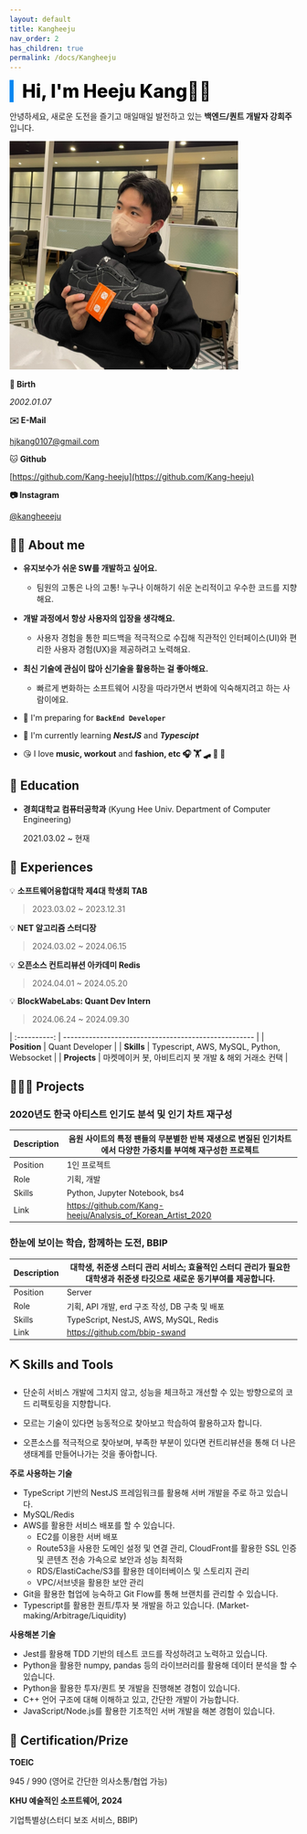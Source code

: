 ```yaml
---
layout: default
title: Kangheeju
nav_order: 2
has_children: true
permalink: /docs/Kangheeju
---
```

<div style="font-size:32px; font-weight: 800; border-left: 7px solid #0687f0; padding-left:15px !important; color:#000000">Hi, I'm Heeju Kang🙌🏻 </div>

안녕하세요, 새로운 도전을 즐기고 매일매일 발전하고 있는 **백엔드/퀀트 개발자 강희주** 입니다.



<img src="../../assets/images/Kangheeju/photo.jpeg" width="400" height="400" alt="profile"/>

**🎂 Birth**

*2002.01.07*

**✉️ E-Mail**

hjkang0107@gmail.com

🐱 **Github**

[https://github.com/Kang-heeju](https://github.com/Kang-heeju)

**📷 Instagram**

[@kangheeeju](https://www.instagram.com/kangheeeju)



## 🙋‍♂️ About me


- **유지보수가 쉬운 SW를 개발하고 싶어요.**
  
    - 팀원의 고통은 나의 고통! 누구나 이해하기 쉬운 논리적이고 우수한 코드를 지향해요.
    
- **개발 과정에서 항상 사용자의 입장을 생각해요.**
  
    - 사용자 경험을 통한 피드백을 적극적으로 수집해 직관적인 인터페이스(UI)와 편리한 사용자 경험(UX)을 제공하려고 노력해요.
    
- **최신 기술에 관심이 많아 신기술을 활용하는 걸 좋아해요.**
  
    - 빠르게 변화하는 소프트웨어 시장을 따라가면서 변화에 익숙해지려고 하는 사람이에요.
    
- 🏨 I'm preparing for **`BackEnd Developer`**

- 🌱 I'm currently learning ***NestJS*** and ***Typescipt***

- 😘 I love **music, workout** and **fashion, etc 🎧 🏋️ 🛹 🎳 👞**

    

## 📖 Education


- **경희대학교 컴퓨터공학과** (Kyung Hee Univ. Department of  Computer Engineering)
  
    2021.03.02 ~ 현재



## 🎒 Experiences

💡 **소프트웨어융합대학 제4대 학생회 TAB**

> 2023.03.02 ~ 2023.12.31 



💡 **NET 알고리즘 스터디장**

> 2024.03.02 ~ 2024.06.15



💡 **오픈소스 컨트리뷰션 아카데미 Redis** 

> 2024.04.01 ~ 2024.05.20 



💡 **BlockWabeLabs:  Quant Dev Intern**

> 2024.06.24 ~ 2024.09.30 

| :----------: | ---------------------------------------------------- |
|   **Position**   | Quant Developer                                  |
|  **Skills**  | Typescript, AWS, MySQL, Python, Websocket            |
| **Projects** | 마켓메이커 봇, 아비트리지 봇 개발 & 해외 거래소 컨택             |



## 🧑🏻‍💻 Projects

### **2020년도 한국 아티스트 인기도 분석 및 인기 차트 재구성**

| Description | 음원 사이트의 특정 팬들의 무분별한 반복 재생으로 변질된 인기차트에서 다양한 가중치를 부여해 재구성한 프로젝트 |
| ----------- | ------------------------------------------------------------ |
| Position    | 1인 프로젝트                                                 |
| Role        | 기획, 개발                                                   |
| Skills      | Python, Jupyter Notebook, bs4                                |
| Link        | https://github.com/Kang-heeju/Analysis_of_Korean_Artist_2020 |



### **한눈에 보이는 학습, 함께하는 도전, BBIP**

| Description | 대학생, 취준생 스터디 관리 서비스; 효율적인 스터디 관리가 필요한 대학생과 취준생 타깃으로 새로운 동기부여를 제공합니다. |
| ----------- | ------------------------------------------------------------ |
| Position    | Server                                                       |
| Role        | 기획, API 개발, erd 구조 작성, DB 구축 및 배포               |
| Skills      | TypeScript, NestJS, AWS, MySQL, Redis                        |
| Link        | https://github.com/bbip-swand                                |





## ⛏️ Skills and Tools

- 단순히 서비스 개발에 그치지 않고, 성능을 체크하고 개선할 수 있는 방향으로의 코드 리팩토링을 지향합니다.

- 모르는 기술이 있다면 능동적으로 찾아보고 학습하여 활용하고자 합니다. 

- 오픈소스를 적극적으로 찾아보며, 부족한 부분이 있다면 컨트리뷰션을 통해 더 나은 생태계를 만들어나가는 것을 좋아합니다.


**주로 사용하는 기술**
- TypeScript 기반의 NestJS 프레임워크를 활용해 서버 개발을 주로 하고 있습니다.
- MySQL/Redis
- AWS를 활용한 서비스 배포를 할 수 있습니다. 
  - EC2를 이용한 서버 배포
  - Route53을 사용한 도메인 설정 및 연결 관리, CloudFront를 활용한 SSL 인증 및 콘텐츠 전송 가속으로 보안과 성능 최적화
  - RDS/ElastiCache/S3를 활용한 데이터베이스 및 스토리지 관리
  - VPC/서브넷을 활용한 보안 관리
- Git을 활용한 협업에 능숙하고 Git Flow를 통해 브랜치를 관리할 수 있습니다.
- Typescript를 활용한 퀀트/투자 봇 개발을 하고 있습니다. (Market-making/Arbitrage/Liquidity)

  

**사용해본 기술**

- Jest를 활용해 TDD 기반의 테스트 코드를 작성하려고 노력하고 있습니다. 
- Python을 활용한 numpy, pandas 등의 라이브러리를 활용해 데이터 분석을 할 수 있습니다. 
- Python을 활용한 투자/퀀트 봇 개발을 진행해본 경험이 있습니다. 
- C++ 언어 구조에 대해 이해하고 있고, 간단한 개발이 가능합니다. 
- JavaScript/Node.js를 활용한 기초적인 서버 개발을 해본 경험이 있습니다. 



## 🏅 Certification/Prize

**TOEIC** 

945 / 990 (영어로 간단한 의사소통/협업 가능)

**KHU 예술적인 소프트웨어,  2024**

기업특별상(스터디 보조 서비스, BBIP)

